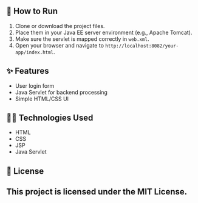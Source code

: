 ## 🔧 How to Run
1. Clone or download the project files.
2. Place them in your Java EE server environment (e.g., Apache Tomcat).
3. Make sure the servlet is mapped correctly in `web.xml`.
4. Open your browser and navigate to `http://localhost:8082/your-app/index.html`.
## ✨ Features
- User login form
- Java Servlet for backend processing
- Simple HTML/CSS UI
## 🧑‍💻 Technologies Used
- HTML
- CSS
- JSP
- Java Servlet
## 📜 License
This project is licensed under the MIT License.
----

